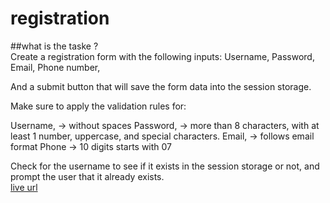 # registration
##what is the taske ?  
Create a registration form with the following inputs:
Username,
Password,
Email,
Phone number,

And a submit button that will save the form data into the session storage.

Make sure to apply the validation rules for: 

Username, -> without spaces
Password, -> more than 8 characters, with at least 1 number, uppercase, and special characters.
Email, -> follows email format 
Phone -> 10 digits starts with 07

Check for the username to see if it exists in the session storage or not, and prompt the user that it already exists.  
[live url ](https://wesam-ahmad.github.io/registration/)

